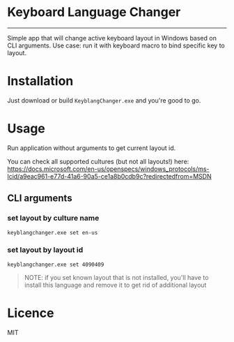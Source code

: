 # Keyboard Language Changer

---

Simple app that will change active keyboard layout in Windows based on CLI arguments. 
Use case: run it with keyboard macro to bind specific key to layout.

# Installation

Just download or build `KeyblangChanger.exe` and you're good to go.

# Usage
Run application without arguments to get current layout id.

You can check all supported cultures (but not all layouts!) here: https://docs.microsoft.com/en-us/openspecs/windows_protocols/ms-lcid/a9eac961-e77d-41a6-90a5-ce1a8b0cdb9c?redirectedfrom=MSDN

## CLI arguments

### set layout by culture name

`keyblangchanger.exe set en-us`

### set layout by layout id

`keyblangchanger.exe set 4090409`

> NOTE: if you set known layout that is not installed, you'll have to install this language and remove it to get rid of additional layout
 
# Licence
MIT
